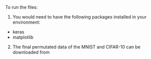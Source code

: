 To run the files:
1) You would need to have the following packages installed in your environment:
- keras
- matplotlib

2) The final permutated data of the MNIST and CIFAR-10 can be downloaded from 
